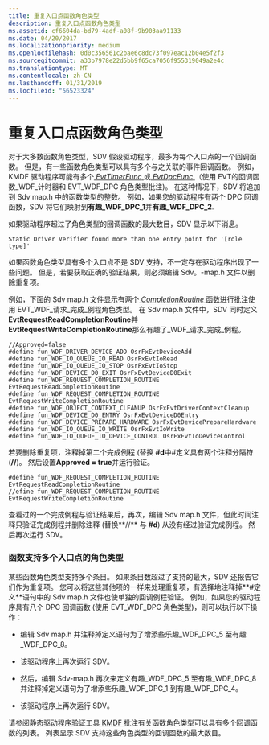 ```yaml
---
title: 重复入口点函数角色类型
description: 重复入口点函数角色类型
ms.assetid: cf6604da-bd79-4adf-a08f-9b903aa91133
ms.date: 04/20/2017
ms.localizationpriority: medium
ms.openlocfilehash: 0d0c356561c2bae6c8dc73f097eac12b04e5f2f3
ms.sourcegitcommit: a33b7978e22d5bb9f65ca7056f955319049a2e4c
ms.translationtype: MT
ms.contentlocale: zh-CN
ms.lasthandoff: 01/31/2019
ms.locfileid: "56523324"
---
```

# <a name="duplicate-entry-points-for-a-function-role-type"></a>重复入口点函数角色类型


对于大多数函数角色类型，SDV 假设驱动程序，最多为每个入口点的一个回调函数。 但是，有一些函数角色类型可以具有多个与之关联的事件回调函数。 例如，KMDF 驱动程序可能有多个[ *EvtTimerFunc* ](https://msdn.microsoft.com/library/windows/hardware/ff541823)或[ *EvtDpcFunc* ](https://msdn.microsoft.com/library/windows/hardware/ff541683) （使用 EVT的回调函数\_WDF\_计时器和 EVT\_WDF\_DPC 角色类型批注)。 在这种情况下，SDV 将追加到 Sdv map.h 中的函数类型的整数。 例如，如果您的驱动程序有两个 DPC 回调函数，SDV 将它们映射到**有趣\_WDF\_DPC\_1**并**有趣\_WDF\_DPC\_2**.

如果驱动程序超过了角色类型的回调函数的最大数目，SDV 显示以下消息。

```
Static Driver Verifier found more than one entry point for '[role type]'
```

如果函数角色类型具有多个入口点不是 SDV 支持，不一定存在驱动程序出现了一些问题。 但是，若要获取正确的验证结果，则必须编辑 Sdv。-map.h 文件以删除重复项。

例如，下面的 Sdv map.h 文件显示有两个[ *CompletionRoutine* ](https://msdn.microsoft.com/library/windows/hardware/ff540745)函数进行批注使用 EVT\_WDF\_请求\_完成\_例程角色类型。 在 Sdv map.h 文件中，SDV 同时定义**EvtRequestReadCompletionRoutine**并**EvtRequestWriteCompletionRoutine**那么有趣了\_WDF\_请求\_完成\_例程。

```
//Approved=false
#define fun_WDF_DRIVER_DEVICE_ADD OsrFxEvtDeviceAdd
#define fun_WDF_IO_QUEUE_IO_READ OsrFxEvtIoRead
#define fun_WDF_IO_QUEUE_IO_STOP OsrFxEvtIoStop
#define fun_WDF_DEVICE_D0_EXIT OsrFxEvtDeviceD0Exit
#define fun_WDF_REQUEST_COMPLETION_ROUTINE EvtRequestReadCompletionRoutine
#define fun_WDF_REQUEST_COMPLETION_ROUTINE EvtRequestWriteCompletionRoutine
#define fun_WDF_OBJECT_CONTEXT_CLEANUP OsrFxEvtDriverContextCleanup
#define fun_WDF_DEVICE_D0_ENTRY OsrFxEvtDeviceD0Entry
#define fun_WDF_DEVICE_PREPARE_HARDWARE OsrFxEvtDevicePrepareHardware
#define fun_WDF_IO_QUEUE_IO_WRITE OsrFxEvtIoWrite
#define fun_WDF_IO_QUEUE_IO_DEVICE_CONTROL OsrFxEvtIoDeviceControl
```

若要删除重复项，注释掉第二个完成例程 (替换 **\#d**中\#定义具有两个注释分隔符 (**//**)。 然后设置**Approved = true**并运行验证。

```
#define fun_WDF_REQUEST_COMPLETION_ROUTINE EvtRequestReadCompletionRoutine
//efine fun_WDF_REQUEST_COMPLETION_ROUTINE EvtRequestWriteCompletionRoutine
```

查看过的一个完成例程与验证结果后，再次，编辑 Sdv map.h 文件，但此时间注释只验证完成例程并删除注释 (替换**//** 与 **\#d**) 从没有经过验证完成例程。 然后再次运行 SDV。

### <a name="span-idfunctionroletypesthatsupportmultipleentrypointsspanspan-idfunctionroletypesthatsupportmultipleentrypointsspanfunction-role-types-that-support-multiple-entry-points"></a><span id="function_role_types_that_support_multiple_entry_points"></span><span id="FUNCTION_ROLE_TYPES_THAT_SUPPORT_MULTIPLE_ENTRY_POINTS"></span>函数支持多个入口点的角色类型

某些函数角色类型支持多个条目。 如果条目数超过了支持的最大，SDV 还报告它们作为重复项。 您可以将这些其他项的一样来处理重复项，有选择地注释掉**\#定义**语句中的 Sdv map.h 文件也使单独的回调例程验证。 例如，如果您的驱动程序具有八个 DPC 回调函数 (使用 EVT\_WDF\_DPC 角色类型)，则可以执行以下操作：

-   编辑 Sdv map.h 并注释掉定义语句为了增添些乐趣\_WDF\_DPC\_5 至有趣\_WDF\_DPC\_8。

-   该驱动程序上再次运行 SDV。

-   然后，编辑 Sdv-map.h 再次来定义有趣\_WDF\_DPC\_5 至有趣\_WDF\_DPC\_8 并注释掉定义语句为了增添些乐趣\_WDF\_DPC\_1 到有趣\_WDF\_DPC\_4。

-   该驱动程序上再次运行 SDV。

请参阅[静态驱动程序验证工具 KMDF 批注](static-driver-verifier-kmdf-function-declarations.md)有关函数角色类型可以具有多个回调函数的列表。 列表显示 SDV 支持这些角色类型的回调函数的最大数目。

 

 





